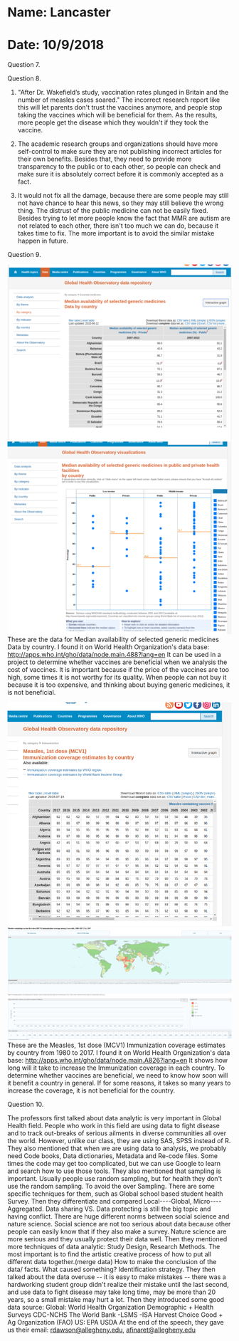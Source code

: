 # Name: Lancaster
# Date: 10/9/2018

Question 7.



Question 8.

1. "After Dr. Wakefield’s study, vaccination rates plunged in Britain and the number of measles cases soared." The incorrect research report like this will let parents don't trust the vaccines anymore, and people stop taking the vaccines which will be beneficial for them. As the results, more people get the disease which they wouldn't if they took the vaccine.

2. The academic research groups and organizations should have more self-control to make sure they are not publishing incorrect articles for their own benefits. Besides that, they need to provide more transparency to the public or to each other, so people can check and make sure it is absolutely correct before it is commonly accepted as a fact.

3. It would not fix all the damage, because there are some people may still not have chance to hear this news, so they may still believe the wrong thing. The distrust of the public medicine can not be easily fixed. Besides trying to let more people know the fact that MMR are autism are not related to each other, there isn't too much we can do, because it takes time to fix. The more important is to avoid the similar mistake happen in future. 

Question 9.

![1](1.png)
![2](2.png)
These are the data for Median availability of selected generic medicines Data by country.
I found it on World Health Organization's data base: http://apps.who.int/gho/data/node.main.488?lang=en
It can be used in a project to determine whether vaccines are beneficial when we analysis the cost of vaccines.
It is important because if the price of the vaccines are too high, some times it is not worthy for its quality.
When people can not buy it because it is too expensive, and thinking about buying generic medicines, it is not beneficial.

![3](3.png)
![4](4.png)
These are the Measles, 1st dose (MCV1) Immunization coverage estimates by country from 1980 to 2017.
I found it on World Health Organization's data base: http://apps.who.int/gho/data/node.main.A826?lang=en
It shows how long will it take to increase the Immunization coverage in each country.
To determine whether vaccines are beneficial, we need to know how soon will it benefit a country in general.
If for some reasons, it takes so many years to increase the coverage, it is not beneficial for the country.

Question 10.

The professors first talked about data analytic is very important in Global Health field.
People who work in this field are using data to fight disease and to track out-breaks of serious ailments in diverse communities all over the world.
However, unlike our class, they are using SAS, SPSS instead of R.
They also mentioned that when we are using data to analysis, we probably need Code books, Data dictionaries, Metadata and Re-code files.
Some times the code may get too complicated, but we can use Google to learn and search how to use those tools.
They also mentioned that sampling is important. Usually people use random sampling, but for health they don't use the random sampling. To avoid the over Sampling.
There are some specific techniques for them, such as Global school based student health Survey.
Then they differentiate and compared Local----Global, Micro----Aggregated.
Data sharing VS. Data protecting is still the big topic and having conflict.
There are huge different norms between social science and nature science.
Social science are not too serious about data because other people can easily know that if they also make a survey.
Nature science are more serious and they usually protect their data well.
Then they mentioned more techniques of data analytic: Study Design, Research Methods.
The most important is to find the artistic creative process of how to put all different data together.(merge data)
How to make the conclusion of the data/ facts. What caused something? Identification strategy.
They then talked about the data overuse -- it is easy to make mistakes -- there was a hardworking student group didn't realize their mistake until the last second, and use data to fight disease may take long time, may be more than 20 years, so a small mistake may hurt a lot.
Then they introduced some good data source:
Global:
World Health Organization
Demographic + Health Surveys
CDC-NCHS
The World Bank
-LSMS -ISA
Harvest Choice
Good + Ag Organization (FAO)
US:
EPA
USDA
At the end of the speech, they gave us their email: rdawson@allegheny.edu, afinaret@allegheny.edu
